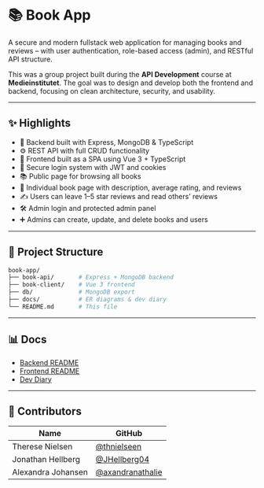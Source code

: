 # 📚 Book App

A secure and modern fullstack web application for managing books and reviews – with user authentication, role-based access (admin), and RESTful API structure.

This was a group project built during the **API Development** course at **Medieinstitutet**. The goal was to design and develop both the frontend and backend, focusing on clean architecture, security, and usability.

---

## ✨ Highlights

- 📄 Backend built with Express, MongoDB & TypeScript 
- ⚙️ REST API with full CRUD functionality 
- 🎨 Frontend built as a SPA using Vue 3 + TypeScript 
- 🔐 Secure login system with JWT and cookies 
- 📚 Public page for browsing all books 
- 📖 Individual book page with description, average rating, and reviews 
- ✍️ Users can leave 1–5 star reviews and read others’ reviews 
- 🛠 Admin login and protected admin panel 
- ➕ Admins can create, update, and delete books and users

---

## 📄 Project Structure

```bash
book-app/
├── book-api/       # Express + MongoDB backend
├── book-client/    # Vue 3 frontend
├── db/             # MongoDB export
├── docs/           # ER diagrams & dev diary
└── README.md       # This file
```

---

## 📊 Docs
- [Backend README](./book-api/README.md)
- [Frontend README](./book-client/README.md)
- [Dev Diary](./docs/diary.md)

---

## 👥 Contributors
| Name               | GitHub                                                 |
|--------------------|---------------------------------------------------------|
| Therese Nielsen    | [@thnielseen](https://github.com/thnielseen)           |
| Jonathan Hellberg  | [@JHellberg04](https://github.com/JHellberg04)         |
| Alexandra Johansen | [@axandranathalie](https://github.com/axandranathalie) |




